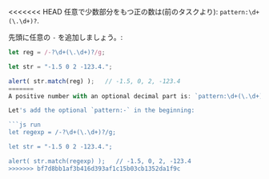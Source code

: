 <<<<<<< HEAD
任意で少数部分をもつ正の数は(前のタスクより): `pattern:\d+(\.\d+)?`.

先頭に任意の `-` を追加しましょう。:

```js run
let reg = /-?\d+(\.\d+)?/g;

let str = "-1.5 0 2 -123.4.";

alert( str.match(reg) );   // -1.5, 0, 2, -123.4
=======
A positive number with an optional decimal part is: `pattern:\d+(\.\d+)?`.

Let's add the optional `pattern:-` in the beginning:

```js run
let regexp = /-?\d+(\.\d+)?/g;

let str = "-1.5 0 2 -123.4.";

alert( str.match(regexp) );   // -1.5, 0, 2, -123.4
>>>>>>> bf7d8bb1af3b416d393af1c15b03cb1352da1f9c
```
